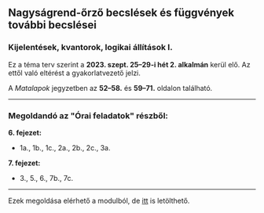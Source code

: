 
## Nagyságrend-őrző becslések és függvények további becslései  
### Kijelentések, kvantorok, logikai állítások I.

Ez a téma terv szerint a **2023. szept. 25–29-i hét 2. alkalmán** kerül elő. Az ettől való eltérést a gyakorlatvezető jelzi.

A *Matalapok* jegyzetben az **52–58.** és **59–71.** oldalon található.

---

### Megoldandó az "Órai feladatok" részből:

**6. fejezet:**  
- 1a., 1b., 1c., 2a., 2b., 2c., 3a.

**7. fejezet:**  
- 3., 5., 6., 7b., 7c.

---

Ezek megoldása elérhető a modulból, de [itt](https://canvas.elte.hu/courses/45858/files/3111608/download?wrap=1) is letölthető.

